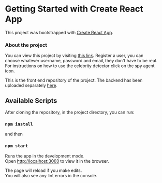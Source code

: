 # Getting Started with Create React App

This project was bootstrapped with [Create React App](https://github.com/facebook/create-react-app).

### About the project

You can view this project by visiting [this link](https://celebs-frontend.herokuapp.com/). Register a user, you can choose whatever username, password and email, they don't have to be real. For instructions on how to use the celebrity detector click on the spy agent icon.

This is the front end repository of the project. The backend has been uploaded separately [here](https://github.com/cmihaescu/face-recognition-app-server). 

## Available Scripts

After cloning the repository, in the project directory, you can run:

### `npm install` 

and then

### `npm start`

Runs the app in the development mode.\
Open [http://localhost:3000](http://localhost:3000) to view it in the browser.

The page will reload if you make edits.\
You will also see any lint errors in the console.

